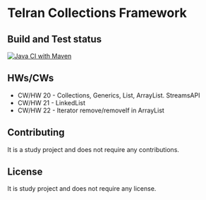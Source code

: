 # Telran Collections Framework

## Build and Test status

[![Java CI with Maven](https://github.com/Beersheva24VitaliyNovozhilov/tr-collections/actions/workflows/maven.yml/badge.svg)](https://github.com/Beersheva24VitaliyNovozhilov/tr-collections/actions/workflows/maven.yml)

## HWs/CWs

* CW/HW 20 - Collections, Generics, List, ArrayList. StreamsAPI
* CW/HW 21 - LinkedList
* CW/HW 22 - Iterator remove/removeIf in ArrayList

## Contributing

It is a study project and does not require any contributions.

## License

It is study project and does not require any license.
